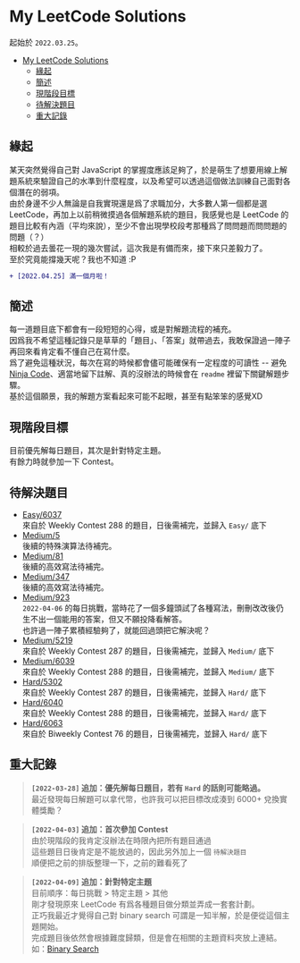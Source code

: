 # My LeetCode Solutions

起始於 `2022.03.25`。

<!-- TOC -->

- [My LeetCode Solutions](#my-leetcode-solutions)
  - [緣起](#緣起)
  - [簡述](#簡述)
  - [現階段目標](#現階段目標)
  - [待解決題目](#待解決題目)
  - [重大記錄](#重大記錄)

<!-- /TOC -->

## 緣起
某天突然覺得自己對 JavaScript 的掌握度應該足夠了，於是萌生了想要用線上解題系統來驗證自己的水準到什麼程度，以及希望可以透過這個做法訓練自己面對各個潛在的弱項。  
由於身邊不少人無論是自我實現還是爲了求職加分，大多數人第一個都是選 LeetCode，再加上以前稍微摸過各個解題系統的題目，我感覺也是 LeetCode 的題目比較有內涵（平均來說），至少不會出現學校段考那種爲了問問題而問問題的問題（？）    
相較於過去曇花一現的幾次嘗試，這次我是有備而來，接下來只差毅力了。  
至於究竟能撐幾天呢？我也不知道 :P

```diff
+ [2022.04.25] 滿一個月啦！
```

## 簡述

每一道題目底下都會有一段短短的心得，或是對解題流程的補充。  
因爲我不希望這種記錄只是草草的「題目」、「答案」就帶過去，我敢保證過一陣子再回來看肯定看不懂自己在寫什麼。  
爲了避免這種狀況，每次在寫的時候都會儘可能確保有一定程度的可讀性 -- 避免 [Ninja Code](https://javascript.info/ninja-code)、適當地留下註解、真的沒辦法的時候會在 `readme` 裡留下關鍵解題步驟。  
基於這個願景，我的解題方案看起來可能不起眼，甚至有點笨笨的感覺XD

## 現階段目標

目前優先解每日題目，其次是針對特定主題。  
有餘力時就參加一下 Contest。  


## 待解決題目
* [Easy/6037](Contest/Weekly/288/1.6037/readme.md)  
來自於 Weekly Contest 288 的題目，日後需補完，並歸入 `Easy/` 底下
* [Medium/5](Medium/5.%20Longest%20Palindromic%20Substring/readme.md)  
後續的特殊演算法待補完。
* [Medium/81](Medium/81.%20Search%20in%20Rotated%20Sorted%20Array%20II/readme.md)  
後續的高效寫法待補完。
* [Medium/347](Medium/347.%20Top%20K%20Frequent%20Elements/readme.md)  
後續的高效寫法待補完。
* [Medium/923](Medium/923.%203Sum%20With%20Multiplicity/readme.md)  
`2022-04-06` 的每日挑戰，當時花了一個多鐘頭試了各種寫法，刪刪改改後仍生不出一個能用的答案，但又不願投降看解答。  
也許過一陣子累積經驗夠了，就能回過頭把它解決呢？
* [Medium/5219](Contest/Weekly/287/3.5219/readme.md)  
來自於 Weekly Contest 287 的題目，日後需補完，並歸入 `Medium/` 底下
* [Medium/6039](Contest/Weekly/288/3.6039/readme.md)  
來自於 Weekly Contest 288 的題目，日後需補完，並歸入 `Medium/` 底下
* [Hard/5302](Contest/Weekly/287/4.5302/readme.md)  
來自於 Weekly Contest 287 的題目，日後需補完，並歸入 `Hard/` 底下
* [Hard/6040](Contest/Weekly/288/4.6040/readme.md)  
來自於 Weekly Contest 288 的題目，日後需補完，並歸入 `Hard/` 底下
* [Hard/6063](Contest/Biweekly/76/4.6063/readme.md)  
來自於 Biweekly Contest 76 的題目，日後需補完，並歸入 `Hard/` 底下


## 重大記錄
> **`[2022-03-28]` 追加：優先解每日題目，若有 `Hard` 的話則可能略過。**  
> 最近發現每日解題可以拿代幣，也許我可以把目標改成湊到 6000+ 兌換實體獎勵？

> **`[2022-04-03]` 追加：首次參加 Contest**  
> 由於現階段的我肯定沒辦法在時限內把所有題目通過  
> 這些題目日後肯定是不能放過的，因此另外加上一個 `待解決題目`  
> 順便把之前的排版整理一下，之前的難看死了

> **`[2022-04-09]` 追加：針對特定主題**  
> 目前順序：每日挑戰 > 特定主題 > 其他  
> 剛才發現原來 LeetCode 有爲各種題目做分類並弄成一套套計劃。  
> 正巧我最近才覺得自己對 binary search 可謂是一知半解，於是便從這個主題開始。  
> 完成題目後依然會根據難度歸類，但是會在相關的主題資料夾放上連結。如：[Binary Search](StudyPlan/BinarySearch/readme.md)  
> 
